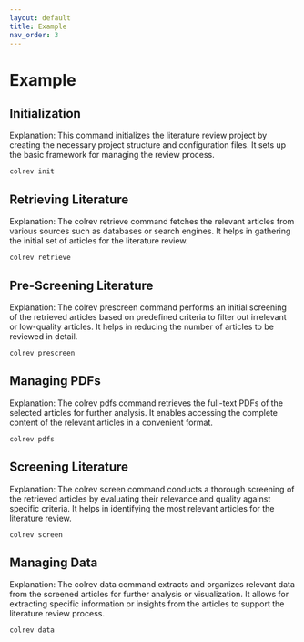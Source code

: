 ```yaml
---
layout: default
title: Example
nav_order: 3
---
```


# Example

## Initialization

Explanation: This command initializes the literature review project by creating the necessary project structure and configuration files. 
It sets up the basic framework for managing the review process.

```
colrev init
```

## Retrieving Literature

Explanation: The colrev retrieve command fetches the relevant articles from various sources such as databases or search engines. 
It helps in gathering the initial set of articles for the literature review.

``` 
colrev retrieve 
```

## Pre-Screening Literature

Explanation: The colrev prescreen command performs an initial screening of the retrieved articles based on predefined criteria to filter out irrelevant or low-quality articles. 
It helps in reducing the number of articles to be reviewed in detail.

```
colrev prescreen
```

## Managing PDFs

Explanation: The colrev pdfs command retrieves the full-text PDFs of the selected articles for further analysis. 
It enables accessing the complete content of the relevant articles in a convenient format.

```
colrev pdfs
```

## Screening Literature

Explanation: The colrev screen command conducts a thorough screening of the retrieved articles by evaluating their relevance and quality against specific criteria. 
It helps in identifying the most relevant articles for the literature review.

```
colrev screen
```

## Managing Data

Explanation: The colrev data command extracts and organizes relevant data from the screened articles for further analysis or visualization. 
It allows for extracting specific information or insights from the articles to support the literature review process.

```
colrev data
```
